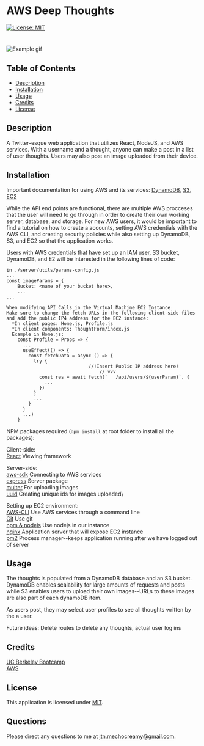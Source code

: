 # AWS Deep Thoughts
[![License: MIT](https://img.shields.io/badge/License-MIT-yellow.svg)](https://opensource.org/licenses/MIT)
#
![Example gif](Deep_Thoughts.gif)

## Table of Contents
* [Description](#Description)
* [Installation](#Installation)
* [Usage](#Usage)
* [Credits](#Credits)
* [License](#License)

## Description

A Twitter-esque web application that utilizes React, NodeJS, and AWS services.  With a username and a thought, anyone can make a post in a list of user thoughts.  Users may also post an image uploaded from their device.

## Installation
Important documentation for using AWS and its services:
[DynamoDB](https://aws.amazon.com/dynamodb/), [S3](https://aws.amazon.com/s3/?nc2=type_a), [EC2](https://aws.amazon.com/ec2/)

While the API end points are functional, there are multiple AWS procceses that the user will need to go through in order to create their own working server, database, and storage.  For new AWS users, it would be important to find a tutorial on how to create a accounts, setting AWS credentials with the AWS CLI, and creating security policies while also setting up DynamoDB, S3, and EC2 so that the application works.

Users with AWS credentials that have set up an IAM user, S3 bucket, DynamoDB, and E2 will be interested in the following lines of code:
```
in ./server/utils/params-config.js
...
const imageParams = {
    Bucket: <name of your bucket here>,
    ...
...
```

```
When modifying API Calls in the Virtual Machine EC2 Instance
Make sure to change the fetch URLs in the following client-side files and add the public IP4 address for the EC2 instance:
  *In client pages: Home.js, Profile.js
  *In client components: ThoughtForm/index.js
  Example in Home.js:
    const Profile = Props => {
      ...
      useEffect(() => {
        const fetchData = async () => {
          try {
                              //!Insert Public IP address here!
                                  // vvv
            const res = await fetch(`   /api/users/${userParam}`, {
              ...
            })
          }
          ...
        }
      }
      ...)
    }
```

NPM packages required (`npm install` at root folder to install all the packages):

Client-side:\
[React](https://reactjs.org) Viewing framework

Server-side:\
[aws-sdk](https://www.npmjs.com/package/aws-sdk) Connecting to AWS services\
[express](https://www.npmjs.com/package/express) Server package\
[multer](https://www.npmjs.com/package/multer) For uploading images\
[uuid](https://www.npmjs.com/package/uuid) Creating unique ids for images uploaded\

Setting up EC2 environment:\
[AWS-CLI](https://aws.amazon.com/cli/) Use AWS services through a command line\
[Git](https://github.com/git-guides/install-git) Use git\
[npm & nodejs](https://nodejs.org/en/) Use nodejs in our instance\
[nginx](http://nginx.org/) Application server that will expose EC2 instance\
[pm2](https://www.npmjs.com/package/pm2) Process manager--keeps application running after we have logged out of server

## Usage

The thoughts is populated from a DynamoDB database and an S3 bucket.  DynamoDB enables scalability for large amounts of requests and posts while S3 enables users to upload their own images--URLs to these images are also part of each dynamoDB item.

As users post, they may select user profiles to see all thoughts written by the a user.

Future ideas: Delete routes to delete any thoughts, actual user log ins

## Credits

[UC Berkeley Bootcamp](https://bootcampspot.com/)\
[AWS](https://aws.amazon.com/)

## License

This application is licensed under [MIT](https://opensource.org/licenses/MIT).

## Questions
Please direct any questions to me at jtn.mechocreamy@gmail.com.
